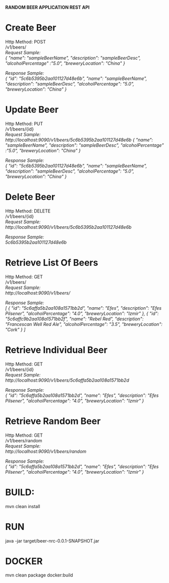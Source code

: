 <b>RANDOM BEER APPLICATION REST API</b>

# Create Beer
Http Method: POST
<br>
/v1/beers/ 
<br>
<i>
Request Sample: 
<br>
{
	"name": "sampleBeerName",
	"description": "sampleBeerDesc",
	"alcoholPercentage" :"5.0",
	"breweryLocation": "China"
}
<p>
Response Sample:
<br>{
  "id": "5c6b5395b2aa101127d48e6b",
  "name": "sampleBeerName",
  "description": "sampleBeerDesc",
  "alcoholPercentage": "5.0",
  "breweryLocation": "China"
} 
</i>

# Update Beer
Http Method: PUT
<br>
/v1/beers/{id} 
<br>
<i>
Request Sample:<br>  http://localhost:9090/v1/beers/5c6b5395b2aa101127d48e6b
{
	"name": "sampleBeerName",
	"description": "sampleBeerDesc",
	"alcoholPercentage" :"5.0",
	"breweryLocation": "China"
}
	<p>
Response Sample: <br>{
  "id": "5c6b5395b2aa101127d48e6b",
  "name": "sampleBeerName",
  "description": "sampleBeerDesc",
  "alcoholPercentage": "5.0",
  "breweryLocation": "China"
}
		</i>

# Delete Beer
Http Method: DELETE
<br>
/v1/beers/{id} 
<br>
<i>
Request Sample:<br>  http://localhost:9090/v1/beers/5c6b5395b2aa101127d48e6b
<p>
Response Sample:<br> 5c6b5395b2aa101127d48e6b
</i>

# Retrieve List Of Beers
Http Method: GET
<br>
/v1/beers/
<br>
<i>
Request Sample:<br> http://localhost:9090/v1/beers/
<p>
Response Sample: 
<br>
[
  {
    "id": "5c6affa5b2aa108a1571bb2d",
    "name": "Efes",
    "description": "Efes Pilsener",
    "alcoholPercentage": "4.0",
    "breweryLocation": "Izmir"
  },
  {
    "id": "5c6affc9b2aa108a1571bb2f",
    "name": "Rebel Red",
    "description": "Francescan Well Red Ale",
    "alcoholPercentage": "3.5",
    "breweryLocation": "Cork"
  }
 ]
	</i>

# Retrieve Individual Beer
Http Method: GET
<br>
/v1/beers/{id}
<br>
<i>
Request Sample:<br> http://localhost:9090/v1/beers/5c6affa5b2aa108a1571bb2d
<p>
Response Sample: <br>
{
  "id": "5c6affa5b2aa108a1571bb2d",
  "name": "Efes",
  "description": "Efes Pilsener",
  "alcoholPercentage": "4.0",
  "breweryLocation": "Izmir"
}
</i>

# Retrieve Random Beer
Http Method: GET
<br>
/v1/beers/random
<br>
<i>
Request Sample:<br> http://localhost:9090/v1/beers/random
<p>
Response Sample: <br>
{
  "id": "5c6affa5b2aa108a1571bb2d",
  "name": "Efes",
  "description": "Efes Pilsener",
  "alcoholPercentage": "4.0",
  "breweryLocation": "Izmir"
}
</i>

# BUILD:
mvn clean install

# RUN
java -jar target/beer-nrc-0.0.1-SNAPSHOT.jar

# DOCKER
mvn clean package docker:build
